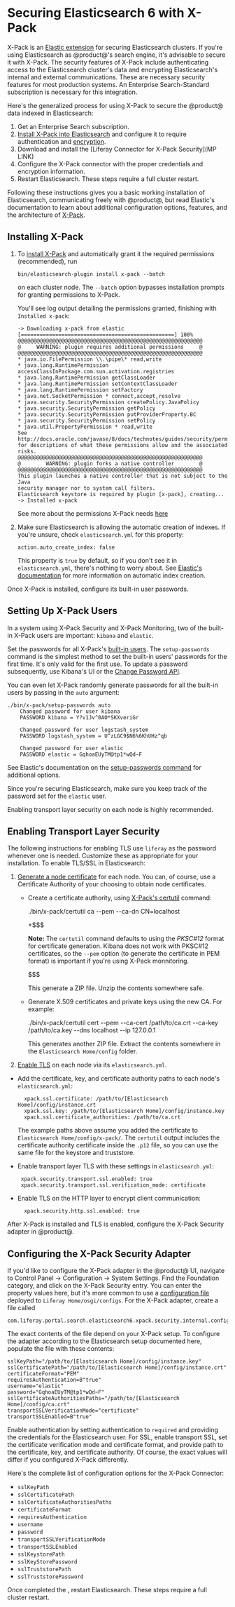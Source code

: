 # Securing Elasticsearch 6 with X-Pack

X-Pack is an [Elastic
extension](https://www.elastic.co/guide/en/elasticsearch/reference/6.1/setup-xpack.html)
for securing Elasticsearch clusters. If you're using Elasticsearch as
@product@'s search engine, it's advisable to secure it with X-Pack. The security
features of X-Pack include authenticating access to the Elasticsearch cluster's
data and encrypting Elasticsearch's internal and external communications. These
are necessary security features for most production systems. An Enterprise
Search-Standard subscription is necessary for this integration.
<!--Need confirmation of subscription-->

Here's the generalized process for using X-Pack to secure the @product@ data
indexed in Elasticsearch:

1.  Get an Enterprise Search subscription.
2.  [Install X-Pack into Elasticsearch](https://www.elastic.co/guide/en/x-pack/6.1/installing-xpack.html) and configure it to require authentication and [encryption](https://www.elastic.co/guide/en/elasticsearch/reference/6.1/configuring-tls.html#configuring-tls).
3.  Download and install the [Liferay Connector for X-Pack Security](MP LINK)
4.  Configure the X-Pack connector with the proper credentials and encryption
    information.
5.  Restart Elasticsearch. These steps require a full cluster restart.

Following these instructions gives you a basic working installation of
Elasticsearch, communicating freely with @product@, but read Elastic's
documentation to learn about additional configuration options, features, and the
architecture of
[X-Pack](https://www.elastic.co/guide/en/elasticsearch/reference/6.1/configuring-security.html). 

## Installing X-Pack

1.  To [install
    X-Pack](https://www.elastic.co/guide/en/elasticsearch/reference/6.1/installing-xpack-es.html)
    and automatically grant it the required permissions (recommended), run

        bin/elasticsearch-plugin install x-pack --batch

    on each cluster node. The `--batch` option bypasses installation prompts for
    granting permissions to X-Pack. 

    You'll see log output detailing the permissions granted, finishing with
    `Installed x-pack`:

        -> Downloading x-pack from elastic
        [=================================================] 100%   
        @@@@@@@@@@@@@@@@@@@@@@@@@@@@@@@@@@@@@@@@@@@@@@@@@@@@@@@@@@@
        @     WARNING: plugin requires additional permissions     @
        @@@@@@@@@@@@@@@@@@@@@@@@@@@@@@@@@@@@@@@@@@@@@@@@@@@@@@@@@@@
        * java.io.FilePermission \\.\pipe\* read,write
        * java.lang.RuntimePermission accessClassInPackage.com.sun.activation.registries
        * java.lang.RuntimePermission getClassLoader
        * java.lang.RuntimePermission setContextClassLoader
        * java.lang.RuntimePermission setFactory
        * java.net.SocketPermission * connect,accept,resolve
        * java.security.SecurityPermission createPolicy.JavaPolicy
        * java.security.SecurityPermission getPolicy
        * java.security.SecurityPermission putProviderProperty.BC
        * java.security.SecurityPermission setPolicy
        * java.util.PropertyPermission * read,write
        See http://docs.oracle.com/javase/8/docs/technotes/guides/security/permissions.html
        for descriptions of what these permissions allow and the associated risks.
        @@@@@@@@@@@@@@@@@@@@@@@@@@@@@@@@@@@@@@@@@@@@@@@@@@@@@@@@@@@
        @        WARNING: plugin forks a native controller        @
        @@@@@@@@@@@@@@@@@@@@@@@@@@@@@@@@@@@@@@@@@@@@@@@@@@@@@@@@@@@
        This plugin launches a native controller that is not subject to the Java
        security manager nor to system call filters.
        Elasticsearch keystore is required by plugin [x-pack], creating...
        -> Installed x-pack

    See more about the permissions X-Pack needs
    [here](https://www.elastic.co/guide/en/elasticsearch/reference/6.1/installing-xpack-es.html)

2.  Make sure Elasticsearch is allowing the automatic creation of indexes. If
   you're unsure, check `elasticsearch.yml` for this property:

        action.auto_create_index: false

    This property is `true` by default, so if you don't see it in
    `elasticsearch.yml`, there's nothing to worry about. See [Elastic's
    documentation](https://www.elastic.co/guide/en/elasticsearch/reference/6.1/docs-index_.html#index-creation) for more information on automatic index creation.

Once X-Pack is installed, configure its built-in user passwords.

## Setting Up X-Pack Users

In a system using X-Pack Security and X-Pack Monitoring, two of the built-in
X-Pack users are important: `kibana` and `elastic`.

Set the passwords for all X-Pack's [built-in
users](https://www.elastic.co/guide/en/x-pack/6.1/setting-up-authentication.html#built-in-users).
The `setup-passwords` command is the simplest method to set the built-in users'
passwords for the first time. It's only valid for the first use. To update a
password subsequently, use Kibana's UI or the [Change Password
API](https://www.elastic.co/guide/en/elasticsearch/reference/6.1/security-api-change-password.html).

You can even let X-Pack randomly generate passwords for all the built-in users
by passing in the `auto` argument:

    ./bin/x-pack/setup-passwords auto
        Changed password for user kibana
        PASSWORD kibana = Y?v1Jv^0AO*SKXveriGr

        Changed password for user logstash_system
        PASSWORD logstash_system = U^zLGC9$N6%6KhUHz^qb

        Changed password for user elastic
        PASSWORD elastic = GqhoaEUyTM@tp1*wQd~F

See Elastic's documentation on the [setup-passwords
command](https://www.elastic.co/guide/en/elasticsearch/reference/6.1/setup-passwords.html) for additional options.

Since you're securing Elasticsearch, make sure you keep track of the password
set for the `elastic` user. 

Enabling transport layer security on each node is highly recommended.

## Enabling Transport Layer Security

The following instructions for enabling TLS use `liferay` as the password
whenever one is needed. Customize these as appropriate for your installation. To
enable TLS/SSL in Elasticsearch:

1.  [Generate a node
    certificate](https://www.elastic.co/guide/en/elasticsearch/reference/6.1/configuring-tls.html#node-certificates)
    for each node. You can, of course, use a Certificate Authority of your
    choosing to obtain node certificates.

    - Create a certificate authority, using [X-Pack's
     certutil](https://www.elastic.co/guide/en/elasticsearch/reference/6.1/certutil.html)
     command:

        ./bin/x-pack/certutil ca --pem --ca-dn CN=localhost

        +$$$

        **Note:** The `certutil` command defaults to using the *PKSC#12* format
        for certificate generation. Kibana does not work with PKSC#12
        certificates, so the `--pem` option (to generate the certificate in PEM
        format) is important if you're using X-Pack monnitoring.

        $$$

        This generate a ZIP file. Unzip the contents somewhere safe.

    - Generate X.509 certificates and private keys using the new CA. For example:

        ./bin/x-pack/certutil cert --pem --ca-cert /path/to/ca.crt --ca-key /path/to/ca.key --dns localhost --ip 127.0.0.1

        This generates another ZIP file. Extract the contents somewhere in the
        `Elasticsearch Home/config` folder.

2.  [Enable TLS](https://www.elastic.co/guide/en/elasticsearch/reference/6.1/configuring-tls.html#enable-ssl) on each node via its `elasticsearch.yml`.

- Add the certificate, key, and certificate authority paths to each node's
    `elasticsearch.yml`:

        xpack.ssl.certificate: /path/to/[Elasticsearch Home]/config/instance.crt
        xpack.ssl.key: /path/to/[Elasticsearch Home]/config/instance.key
        xpack.ssl.certificate_authorities: /path/to/ca.crt

    The example paths above assume you added the certificate to `Elasticsearch
    Home/config/x-pack/`. The `certutil` output includes the certificate
    authority certificate inside the `.p12` file, so you can use the same file
    for the keystore and truststore.

-  Enable transport layer TLS with these settings in `elasticsearch.yml`:

        xpack.security.transport.ssl.enabled: true
        xpack.security.transport.ssl.verification_mode: certificate

- Enable TLS on the HTTP layer to encrypt client communication:

        xpack.security.http.ssl.enabled: true

After X-Pack is installed and TLS is enabled, configure the X-Pack Security
adapter in @product@.

## Configuring the X-Pack Security Adapter

If you'd like to configure the X-Pack adapter in the @product@ UI, navigate to
Control Panel &rarr; Configuration &rarr; System Settings. Find the Foundation
category, and click on the X-Pack Security entry. You can enter the property
values here, but it's more common to use a [configuration
file](https://dev.liferay.com/discover/portal/-/knowledge_base/7-0/understanding-system-configuration-files)
deployed to `Liferay Home/osgi/configs`. For the X-Pack adapter, create a file
called

    com.liferay.portal.search.elasticsearch6.xpack.security.internal.configuration.XPackSecurityConfiguration.config

The exact contents of the file depend on your X-Pack setup. To configure the adapter
according to the Elasticsearch setup documented here, populate the file with
these contents:

    sslKeyPath="/path/to/[Elasticsearch Home]/config/instance.key"
    sslCertificatePath="/path/to/[Elasticsearch Home]/config/instance.crt"
    certificateFormat="PEM"
    requiresAuthentication=B"true"
    username="elastic"
    password="GqhoaEUyTM@tp1*wQd~F"
    sslCertificateAuthoritiesPaths="/path/to/[Elasticsearch Home]/config/ca.crt"
    transportSSLVerificationMode="certificate"
    transportSSLEnabled=B"true"

Enable authentication by setting authentication to `required` and providing the
credentials for the Elasticsearch user. For SSL, enable transport SSL, set the
certificate verification mode and certificate format, and provide path to the
certificate, key, and certificate authority. Of course, the exact values will
differ if you configured X-Pack differently.

Here's the complete list of configuration options for the X-Pack Connector:

- `sslKeyPath`
- `sslCertificatePath`
- `sslCertificateAuthoritiesPaths`
- `certificateFormat`
- `requiresAuthentication`
- `username`
- `password`
- `transportSSLVerificationMode`
- `transportSSLEnabled`
- `sslKeystorePath`
- `sslKeyStorePassword`
- `sslTruststorePath`
- `sslTruststorePassword`

Once completed the , restart Elasticsearch. These steps require a full cluster
restart.
